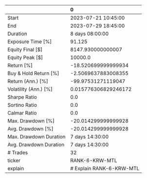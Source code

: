 |                        | 0                        |
|:-----------------------|:-------------------------|
| Start                  | 2023-07-21 10:45:00      |
| End                    | 2023-07-29 18:45:00      |
| Duration               | 8 days 08:00:00          |
| Exposure Time [%]      | 91.125                   |
| Equity Final [$]       | 8147.930000000007        |
| Equity Peak [$]        | 10000.0                  |
| Return [%]             | -18.520699999999934      |
| Buy & Hold Return [%]  | -2.5069637883008355      |
| Return (Ann.) [%]      | -99.97531271119047       |
| Volatility (Ann.) [%]  | 0.015776306829246172     |
| Sharpe Ratio           | 0.0                      |
| Sortino Ratio          | 0.0                      |
| Calmar Ratio           | 0.0                      |
| Max. Drawdown [%]      | -20.014299999999928      |
| Avg. Drawdown [%]      | -20.014299999999928      |
| Max. Drawdown Duration | 7 days 14:30:00          |
| Avg. Drawdown Duration | 7 days 14:30:00          |
| # Trades               | 32                       |
| ticker                 | RANK-6-KRW-MTL           |
| explain                | # Explain RANK-6-KRW-MTL |